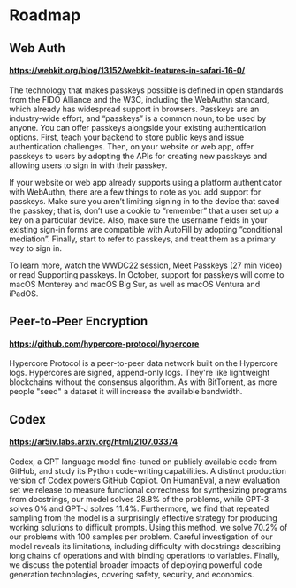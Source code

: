 # Roadmap

## Web Auth
#### https://webkit.org/blog/13152/webkit-features-in-safari-16-0/
The technology that makes passkeys possible is defined in open standards from the FIDO Alliance and the W3C, including the WebAuthn standard, which already has widespread support in browsers. Passkeys are an industry-wide effort, and “passkeys” is a common noun, to be used by anyone. You can offer passkeys alongside your existing authentication options. First, teach your backend to store public keys and issue authentication challenges. Then, on your website or web app, offer passkeys to users by adopting the APIs for creating new passkeys and allowing users to sign in with their passkey.

If your website or web app already supports using a platform authenticator with WebAuthn, there are a few things to note as you add support for passkeys. Make sure you aren’t limiting signing in to the device that saved the passkey; that is, don’t use a cookie to “remember” that a user set up a key on a particular device. Also, make sure the username fields in your existing sign-in forms are compatible with AutoFill by adopting “conditional mediation”. Finally, start to refer to passkeys, and treat them as a primary way to sign in.

To learn more, watch the WWDC22 session, Meet Passkeys (27 min video) or read Supporting passkeys. In October, support for passkeys will come to macOS Monterey and macOS Big Sur, as well as macOS Ventura and iPadOS.

## Peer-to-Peer Encryption
#### https://github.com/hypercore-protocol/hypercore
Hypercore Protocol is a peer-to-peer data network built on the Hypercore logs. Hypercores are signed, append-only logs. They're like lightweight blockchains without the consensus algorithm. As with BitTorrent, as more people "seed" a dataset it will increase the available bandwidth.

## Codex
#### https://ar5iv.labs.arxiv.org/html/2107.03374
Codex, a GPT language model fine-tuned on publicly available code from GitHub, and study its Python code-writing capabilities. A distinct production version of Codex powers GitHub Copilot. On HumanEval, a new evaluation set we release to measure functional correctness for synthesizing programs from docstrings, our model solves 28.8% of the problems, while GPT-3 solves 0% and GPT-J solves 11.4%. Furthermore, we find that repeated sampling from the model is a surprisingly effective strategy for producing working solutions to difficult prompts. Using this method, we solve 70.2% of our problems with 100 samples per problem. Careful investigation of our model reveals its limitations, including difficulty with docstrings describing long chains of operations and with binding operations to variables. Finally, we discuss the potential broader impacts of deploying powerful code generation technologies, covering safety, security, and economics.